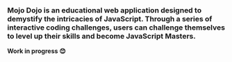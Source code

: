 ### Mojo Dojo is an educational web application designed to demystify the intricacies of JavaScript. Through a series of interactive coding challenges, users can challenge themselves to level up their skills and become JavaScript Masters.

**Work in progress 😊**